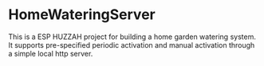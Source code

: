 # HomeWateringServer
This is a ESP HUZZAH project for building a home garden watering system. It supports pre-specified periodic activation and manual activation through a simple local http server.

